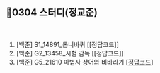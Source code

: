 
## 📘0304 스터디(정교준)
</br>

1. [백준] S1_14891_톱니바퀴 [[정답코드]]
2. [백준] G2_13458_시험 감독 [[정답코드]]
3. [백준] G5_21610 마법사 상어와 비바라기 [[정답코드](https://github.com/daejeon5-algostudy/AlgorithmStudy/blob/main/%EC%8A%A4%ED%84%B0%EB%94%94/0304/%EC%A0%95%EA%B5%90%EC%A4%80/G5_21610%20%EB%A7%88%EB%B2%95%EC%82%AC%20%EC%83%81%EC%96%B4%EC%99%80%20%EB%B9%84%EB%B0%94%EB%9D%BC%EA%B8%B0.md)]
